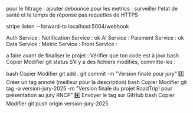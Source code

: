 pour le filtrage : ajouter debounce
pour les metrics : surveiller l'etat de santé et le temps de réponse pas requettes de HTTPS

stripe listen --forward-to localhost:5004/webhook


Auth Service :
Notification Service : ok
AI Service :
Paiement Service : ok
Data Service :
Metric Service :
Front Service :

a faire avant de finaliser le projet :
Vérifier que ton code est à jour
bash
Copier
Modifier
git status
S’il y a des fichiers modifiés, committe-les :

bash
Copier
Modifier
git add .
git commit -m "Version finale pour jury"
3️⃣ Créer un tag annoté (meilleur pour la description)
bash
Copier
Modifier
git tag -a version-jury-2025 -m "Version finale du projet RoadTrip! pour présentation au jury RNCP"
4️⃣ Envoyer le tag sur GitHub
bash
Copier
Modifier
git push origin version-jury-2025